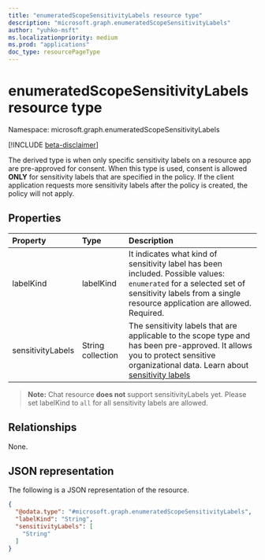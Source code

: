 ```yaml
---
title: "enumeratedScopeSensitivityLabels resource type"
description: "microsoft.graph.enumeratedScopeSensitivityLabels"
author: "yuhko-msft"
ms.localizationpriority: medium
ms.prod: "applications"
doc_type: resourcePageType
---
```


# enumeratedScopeSensitivityLabels resource type

Namespace: microsoft.graph.enumeratedScopeSensitivityLabels

[!INCLUDE [beta-disclaimer](../../includes/beta-disclaimer.md)]

The derived type is when only specific sensitivity labels on a resource app are pre-approved for consent. When this type is used, consent is allowed **ONLY** for sensitivity labels that are specified in the policy. If the client application requests more sensitivity labels after the policy is created, the policy will not apply.

## Properties
|Property|Type|Description|
|:---|:---|:---|
|labelKind|labelKind|It indicates what kind of sensitivity label has been included. Possible values: `enumerated` for a selected set of sensitivity labels from a single resource application are allowed.  Required.|
|sensitivityLabels|String collection|The sensitivity labels that are applicable to the scope type and has been pre-approved. It allows you to protect sensitive organizational data. Learn about [sensitivity labels](/microsoft-365/compliance/sensitivity-labels) 
> **Note:** Chat resource **does not** support sensitivityLabels yet. Please set labelKind to `all` for all sensitivity labels are allowed.

## Relationships
None.

## JSON representation
The following is a JSON representation of the resource.
<!-- {
  "blockType": "resource",
  "@odata.type": "microsoft.graph.enumeratedScopeSensitivityLabels"
}
-->
``` json
{
  "@odata.type": "#microsoft.graph.enumeratedScopeSensitivityLabels",
  "labelKind": "String",
  "sensitivityLabels": [
    "String"
  ]
}
```

